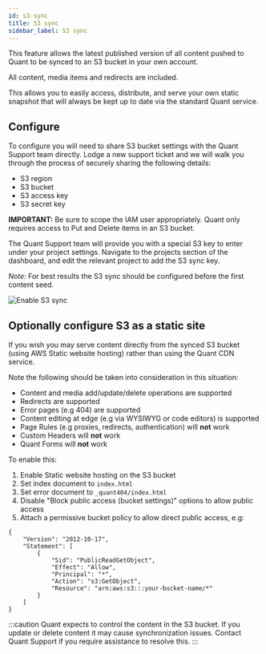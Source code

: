 ```yaml
---
id: s3-sync
title: S3 sync
sidebar_label: S3 sync
---
```


This feature allows the latest published version of all content pushed to Quant to be synced to an S3 bucket in your own account.

All content, media items and redirects are included.

This allows you to easily access, distribute, and serve your own static snapshot that will always be kept up to date via the standard Quant service.

## Configure

To configure you will need to share S3 bucket settings with the Quant Support team directly. Lodge a new support ticket and we will walk you through the process of securely sharing the following details:

* S3 region
* S3 bucket
* S3 access key
* S3 secret key

**IMPORTANT:** Be sure to scope the IAM user appropriately. Quant only requires access to Put and Delete items in an S3 bucket.

The Quant Support team will provide you with a special S3 key to enter under your project settings. Navigate to the projects section of the dashboard, and edit the relevant project to add the S3 sync key.

_Note:_ For best results the S3 sync should be configured before the first content seed.

![Enable S3 sync](../../static/img/quant-dashboard-s3.jpg)

## Optionally configure S3 as a static site

If you wish you may serve content directly from the synced S3 bucket (using AWS Static website hosting) rather than using the Quant CDN service.

Note the following should be taken into consideration in this situation:
* Content and media add/update/delete operations are supported
* Redirects are supported
* Error pages (e.g 404) are supported
* Content editing at edge (e.g via WYSIWYG or code editors) is supported
* Page Rules (e.g proxies, redirects, authentication) will **not** work
* Custom Headers will **not** work
* Quant Forms will **not** work

To enable this:
1. Enable Static website hosting on the S3 bucket
2. Set index document to `index.html`
3. Set error document to `_quant404/index.html`
4. Disable "Block public access (bucket settings)" options to allow public access
5. Attach a permissive bucket policy to allow direct public access, e.g:
```
{
    "Version": "2012-10-17",
    "Statement": [
        {
            "Sid": "PublicReadGetObject",
            "Effect": "Allow",
            "Principal": "*",
            "Action": "s3:GetObject",
            "Resource": "arn:aws:s3:::your-bucket-name/*"
        }
    ]
}
```

:::caution
Quant expects to control the content in the S3 bucket. If you update or delete content it may cause synchronization issues. Contact Quant Support if you require assistance to resolve this.
:::
